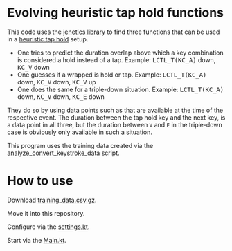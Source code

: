 # Evolving heuristic tap hold functions
This code uses the [jenetics library](https://github.com/jenetics/jenetics) to find three functions that can be used in a [heuristic tap hold](https://github.com/CreamyCookie/qmk_userspace/tree/main/keyboards/ducktopus/keymaps/vial/features) setup.

* One tries to predict the duration overlap above which a key combination is considered a hold instead of a tap. Example: <kbd>LCTL_T(KC_A)</kbd> down, <kbd>KC_V</kbd> down
* One guesses if a wrapped is hold or tap. Example: <kbd>LCTL_T(KC_A)</kbd> down, <kbd>KC_V</kbd> down, <kbd>KC_V</kbd> up
* One does the same for a triple-down situation. Example: <kbd>LCTL_T(KC_A)</kbd> down, <kbd>KC_V</kbd> down, <kbd>KC_E</kbd> down

They do so by using data points such as that are available at the time of the respective event. The duration between the tap hold key and the next key, is a data point in all three, but the duration between `V` and `E` in the triple-down case is obviously only available in such a situation.

This program uses the training data created via the [analyze_convert_keystroke_data](https://github.com/CreamyCookie/analyze_convert_keystroke_data) script.

# How to use
Download [training_data.csv.gz](https://github.com/CreamyCookie/analyze_convert_keystroke_data/tree/main/dataset).

Move it into this repository.

Configure via the [settings.kt](src/main/kotlin/settings.kt).

Start via the [Main.kt](src/main/kotlin/Main.kt).
